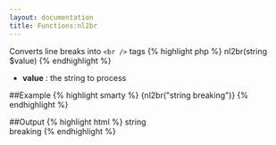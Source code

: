 ```yaml
---
layout: documentation
title: Functions:nl2br
---
```


Converts line breaks into `<br />` tags
{% highlight php %}
nl2br(string $value)
{% endhighlight %}

* **value** : the string to process

##Example
{% highlight smarty %}
{nl2br("string
breaking")}
{% endhighlight %}

##Output
{% highlight html %}
string<br />
breaking
{% endhighlight %}